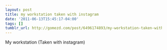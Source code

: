 ```yaml
---
layout: post
title: my workstation taken with instagram
date: '2011-06-13T15:45:17-04:00'
tags: []
tumblr_url: http://gomezd.com/post/6496174893/my-workstation-taken-with-instagram
---
```

My workstation (Taken with instagram)
